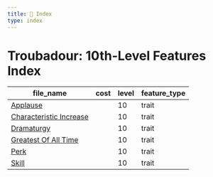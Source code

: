 ```yaml
---
title: 📑 Index
type: index
---
```


# Troubadour: 10th-Level Features Index

| file_name                                               | cost | level | feature_type |
| ------------------------------------------------------- | ---- | ----- | ------------ |
| [Applause](../Applause)                                 |      | 10    | trait        |
| [Characteristic Increase](../Characteristic%20Increase) |      | 10    | trait        |
| [Dramaturgy](../Dramaturgy)                             |      | 10    | trait        |
| [Greatest Of All Time](../Greatest%20Of%20All%20Time)   |      | 10    | trait        |
| [Perk](../Perk)                                         |      | 10    | trait        |
| [Skill](../Skill)                                       |      | 10    | trait        |
